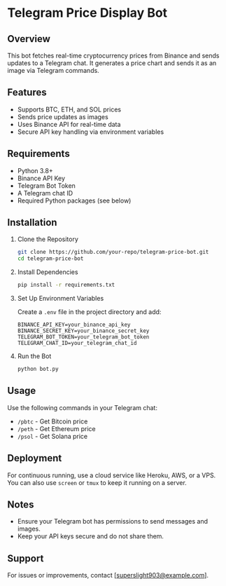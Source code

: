 # Telegram Price Display Bot

## Overview

This bot fetches real-time cryptocurrency prices from Binance and sends updates to a Telegram chat. It generates a price chart and sends it as an image via Telegram commands.

## Features

- Supports BTC, ETH, and SOL prices
- Sends price updates as images
- Uses Binance API for real-time data
- Secure API key handling via environment variables

## Requirements

- Python 3.8+
- Binance API Key
- Telegram Bot Token
- A Telegram chat ID
- Required Python packages (see below)

## Installation

1. Clone the Repository
    ```sh
    git clone https://github.com/your-repo/telegram-price-bot.git
    cd telegram-price-bot
    ```

2. Install Dependencies
    ```sh
    pip install -r requirements.txt
    ```

3. Set Up Environment Variables

    Create a `.env` file in the project directory and add:
    ```env
    BINANCE_API_KEY=your_binance_api_key
    BINANCE_SECRET_KEY=your_binance_secret_key
    TELEGRAM_BOT_TOKEN=your_telegram_bot_token
    TELEGRAM_CHAT_ID=your_telegram_chat_id
    ```

4. Run the Bot
    ```sh
    python bot.py
    ```

## Usage

Use the following commands in your Telegram chat:
- `/pbtc` - Get Bitcoin price
- `/peth` - Get Ethereum price
- `/psol` - Get Solana price

## Deployment

For continuous running, use a cloud service like Heroku, AWS, or a VPS. You can also use `screen` or `tmux` to keep it running on a server.

## Notes

- Ensure your Telegram bot has permissions to send messages and images.
- Keep your API keys secure and do not share them.

## Support

For issues or improvements, contact [superslight903@example.com].
